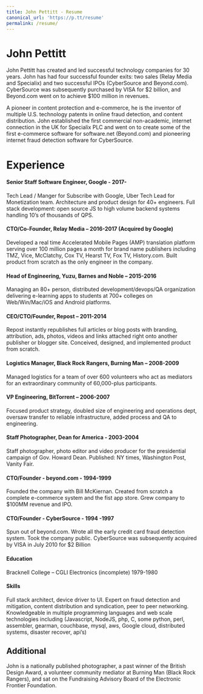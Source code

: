 ```yaml
---
title: John Pettitt - Resume
canonical_url: 'https://p.tt/resume'
permalink: /resume/
---
```


# John Pettitt

John Pettitt has created and led successful technology companies for 30 years. John has had four successful founder exits: 
two sales (Relay Media and Specialix) and two successful IPOs (CyberSource and Beyond.com). CyberSource was subsequently 
purchased by VISA for $2 billion, and Beyond.com went on to achieve $100 million in revenues.

A pioneer in content protection and e-commerce, he is the inventor of multiple U.S. technology patents in online fraud detection, 
and content distribution. John established the first commercial non-academic, internet connection in the UK for Specialix PLC
and went on to create some of the first e-commerce software for software.net (Beyond.com) and pioneering internet fraud detection 
software for CyberSource.


# Experience	

#### Senior Staff Software Engineer, Google - 2017-

Tech Lead / Manger for Subscribe with Google, Uber Tech Lead for Monetization team. 
Architecture and product design for 40+ engineers. Full stack development: open source 
JS to high volume backend systems handling 10’s of thousands of QPS.  

#### CTO/Co-Founder, Relay Media – 2016-2017 (Acquired by Google)

Developed a real time Accelerated Mobile Pages (AMP) translation platform serving over 100 million 
pages a month for brand name publishers including TMZ, Vice, McClatchy, Cox TV, Hearst TV, Fox TV, 
History.com. Built product from scratch as the only engineer in the company.

#### Head of Engineering, Yuzu, Barnes and Noble – 2015-2016

Managing an 80+ person, distributed development/devops/QA organization delivering e-learning apps to 
students at 700+ colleges on Web/Win/Mac/iOS and Android platforms.


#### CEO/CTO/Founder, Repost – 2011-2014

Repost instantly republishes full articles or blog posts with branding, attribution, ads, photos, 
videos and links attached right onto another publisher or blogger site.  Conceived, designed, 
and implemented product from scratch.

#### Logistics Manager, Black Rock Rangers, Burning Man – 2008-2009

Managed logistics for a team of over 600 volunteers who act as mediators for an extraordinary community of 60,000-plus participants.  

#### VP Engineering, BitTorrent – 2006-2007

Focused product strategy, doubled size of engineering and operations dept, oversaw transfer to reliable infrastructure, added process and QA to engineering.

#### Staff Photographer, Dean for America - 2003-2004

Staff photographer, photo editor and video producer for the presidential campaign of Gov. Howard Dean.  Published: NY times, Washington Post, Vanity Fair.

#### CTO/Founder - beyond.com - 1994-1999

Founded the company with Bill McKiernan.  Created from scratch a complete e-commerce system and the fist app store. Grew company to $100MM revenue and IPO.

#### CTO/Founder - CyberSource - 1994 -1997

Spun out of beyond.com. Wrote all the early credit card fraud detection system. Took the company public. CyberSource was subsequently acquired by VISA in July 2010 for $2 Billion


#### Education	

Bracknell College – CGLI Electronics (incomplete) 1979-1980


#### Skills

Full stack architect, device driver to UI.  Expert on fraud detection and mitigation, content distribution and syndication, 
peer to peer networking. Knowledgeable in multiple programming languages and web scale technologies including (Javascript, 
NodeJS, php, C, some python, perl, assembler, gearman, couchbase, mysql, aws, Google cloud, distributed systems, disaster recover, api’s)

## Additional
John is a nationally published photographer, a past winner of the British Design Award, a volunteer community mediator 
at Burning Man (Black Rock Rangers), and sat on the Fundraising Advisory Board of the Electronic Frontier Foundation.
